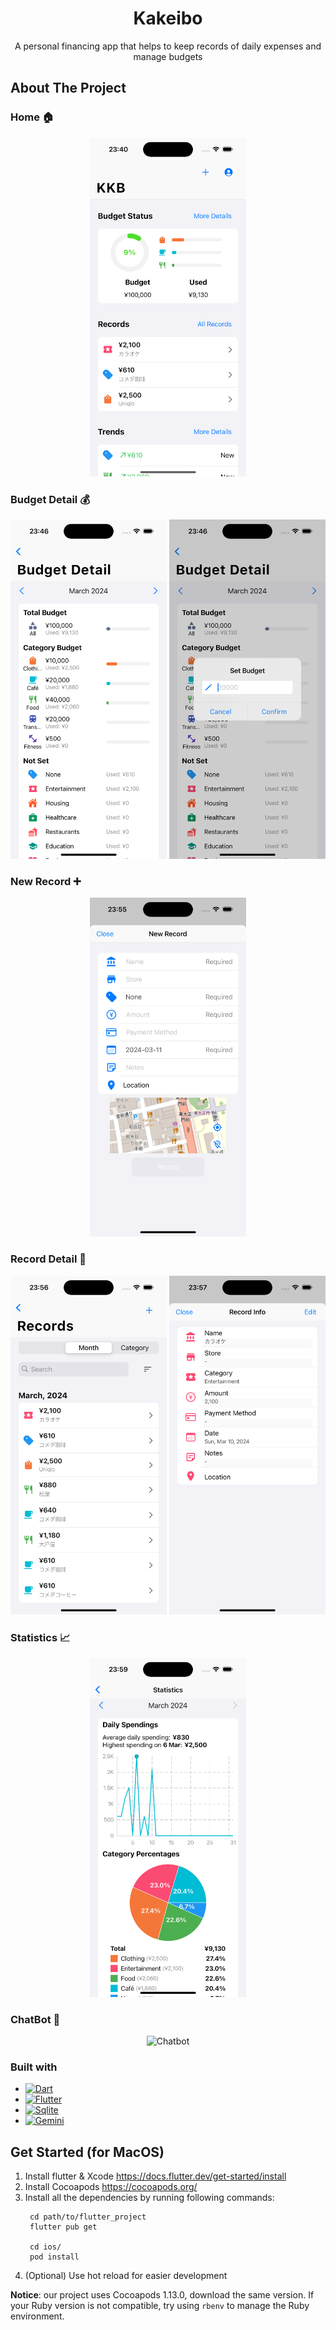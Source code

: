 <!-- Title -->
<div align="center">
   <h1 align="center">Kakeibo</h2>
   <p align="center">A personal financing app that helps to keep records of daily expenses and manage budgets</p>
</div>

<!-- About the Project -->
## About The Project

### Home 🏠

<div align="center">
   <img src="./screenshots/home.png" alt="Home" width="250"/>
</div>

### Budget Detail 💰

<div display="flex" align="center">
   <img src="./screenshots/budget.png" alt="Budget" width="250"/>
   <img src="./screenshots/budget-setting.png" alt="Budget-Setting" width="250"/>
</div>

### New Record ➕

<div display="flex" align="center">
   <img src="./screenshots/new-record.png" alt="New Record" width="250"/>
</div>

### Record Detail 📝

<div display="flex" align="center">
   <img src="./screenshots/record-detail.png" alt="Record Detail" width="250"/>
   <img src="./screenshots/record-edit.png" alt="Record Edit" width="250"/>
</div>

### Statistics 📈

<div display="flex" align="center">
   <img src="./screenshots/statistics.png" alt="Statistics" width="250"/>
</div>

### ChatBot 🤖

<div display="flex" align="center">
   <img src="./screenshots/chatbot.gif" alt="Chatbot" width="250"/>
</div>

### Built with

* [![Dart][Dart-img]][Dart-url]
* [![Flutter][Flutter-img]][Flutter-url]
* [![Sqlite][Sqlite-img]][Sqlite-url]
* [![Gemini][Gemini-img]][Gemini-url]

<!-- Get Started -->
## Get Started (for MacOS)

1. Install flutter & Xcode https://docs.flutter.dev/get-started/install
2. Install Cocoapods https://cocoapods.org/
3. Install all the dependencies by running following commands:
   ```
    cd path/to/flutter_project
    flutter pub get

    cd ios/
    pod install
   ```
4. (Optional) Use hot reload for easier development

**Notice**: our project uses Cocoapods 1.13.0, download the same version. If your Ruby version is not compatible, try using `rbenv` to manage the Ruby environment.


<!-- MARKDOWN LINKS & IMAGES -->
[Flutter-url]: https://flutter.dev/
[Flutter-img]: https://img.shields.io/badge/Flutter-%2302569B.svg?style=for-the-badge&logo=Flutter&logoColor=white
[Dart-url]: https://dart.dev/
[Dart-img]: https://img.shields.io/badge/dart-%230175C2.svg?style=for-the-badge&logo=dart&logoColor=white
[Sqlite-url]: https://www.sqlite.org/
[Sqlite-img]: https://img.shields.io/badge/sqlite-%2307405e.svg?style=for-the-badge&logo=sqlite&logoColor=white
[Gemini-url]: https://gemini.google.com/
[Gemini-img]: https://img.shields.io/badge/Google%20Gemini-8E75B2.svg?style=for-the-badge&logo=Google-Gemini&logoColor=white